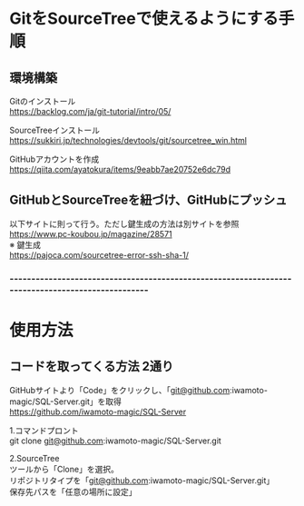 # GitをSourceTreeで使えるようにする手順

## 環境構築
Gitのインストール  
https://backlog.com/ja/git-tutorial/intro/05/

SourceTreeインストール  
https://sukkiri.jp/technologies/devtools/git/sourcetree_win.html

GitHubアカウントを作成  
https://qiita.com/ayatokura/items/9eabb7ae20752e6dc79d

##  GitHubとSourceTreeを紐づけ、GitHubにプッシュ
以下サイトに則って行う。ただし鍵生成の方法は別サイトを参照  
https://www.pc-koubou.jp/magazine/28571  
※ 鍵生成  
https://pajoca.com/sourcetree-error-ssh-sha-1/

###  -------------------------------------------------------------------------------------------------


#  使用方法

## コードを取ってくる方法 2通り
GitHubサイトより「Code」をクリックし、「git@github.com:iwamoto-magic/SQL-Server.git」を取得  
https://github.com/iwamoto-magic/SQL-Server  

1.コマンドプロント  
git clone git@github.com:iwamoto-magic/SQL-Server.git  

2.SourceTree  
ツールから「Clone」を選択。  
リポジトリタイプを「git@github.com:iwamoto-magic/SQL-Server.git」  
保存先パスを「任意の場所に設定」  
